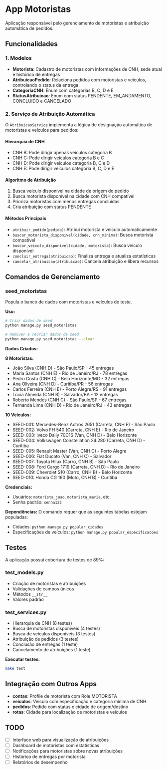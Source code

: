 # App Motoristas

Aplicação responsável pelo gerenciamento de motoristas e atribuição automática de pedidos.

## Funcionalidades

### 1. Modelos

- **Motorista**: Cadastro de motoristas com informações de CNH, sede atual e histórico de entregas
- **AtribuicaoPedido**: Relaciona pedidos com motoristas e veículos, controlando o status da entrega
- **CategoriaCNH**: Enum com categorias B, C, D e E
- **StatusAtribuicao**: Enum com status PENDENTE, EM_ANDAMENTO, CONCLUIDO e CANCELADO

### 2. Serviço de Atribuição Automática

O `AtribuicaoService` implementa a lógica de designação automática de motoristas e veículos para pedidos:

#### Hierarquia de CNH
- CNH B: Pode dirigir apenas veículos categoria B
- CNH C: Pode dirigir veículos categoria B e C
- CNH D: Pode dirigir veículos categoria B, C e D
- CNH E: Pode dirigir veículos categoria B, C, D e E

#### Algoritmo de Atribuição
1. Busca veículo disponível na cidade de origem do pedido
2. Busca motorista disponível na cidade com CNH compatível
3. Prioriza motoristas com menos entregas concluídas
4. Cria atribuição com status PENDENTE

#### Métodos Principais
- `atribuir_pedido(pedido)`: Atribui motorista e veículo automaticamente
- `buscar_motorista_disponivel(cidade, cnh_minima)`: Busca motorista compatível
- `buscar_veiculo_disponivel(cidade, motorista)`: Busca veículo disponível
- `concluir_entrega(atribuicao)`: Finaliza entrega e atualiza estatísticas
- `cancelar_atribuicao(atribuicao)`: Cancela atribuição e libera recursos

## Comandos de Gerenciamento

### seed_motoristas

Popula o banco de dados com motoristas e veículos de teste.

**Uso:**
```bash
# Criar dados de seed
python manage.py seed_motoristas

# Remover e recriar dados de seed
python manage.py seed_motoristas --clear
```

**Dados Criados:**

**8 Motoristas:**
- João Silva (CNH D) - São Paulo/SP - 45 entregas
- Maria Santos (CNH E) - Rio de Janeiro/RJ - 78 entregas
- Pedro Costa (CNH C) - Belo Horizonte/MG - 32 entregas
- Ana Oliveira (CNH D) - Curitiba/PR - 56 entregas
- Carlos Ferreira (CNH E) - Porto Alegre/RS - 91 entregas
- Lúcia Almeida (CNH B) - Salvador/BA - 12 entregas
- Roberto Mendes (CNH C) - São Paulo/SP - 67 entregas
- Fernanda Lima (CNH D) - Rio de Janeiro/RJ - 43 entregas

**10 Veículos:**
- SEED-001: Mercedes-Benz Actros 2651 (Carreta, CNH E) - São Paulo
- SEED-002: Volvo FH 540 (Carreta, CNH E) - Rio de Janeiro
- SEED-003: Iveco Daily 70C16 (Van, CNH D) - Belo Horizonte
- SEED-004: Volkswagen Constellation 24.280 (Carreta, CNH D) - Curitiba
- SEED-005: Renault Master (Van, CNH C) - Porto Alegre
- SEED-006: Fiat Ducato (Van, CNH C) - Salvador
- SEED-007: Toyota Hilux (Carro, CNH B) - São Paulo
- SEED-008: Ford Cargo 1719 (Carreta, CNH D) - Rio de Janeiro
- SEED-009: Chevrolet S10 (Carro, CNH B) - Belo Horizonte
- SEED-010: Honda CG 160 (Moto, CNH B) - Curitiba

**Credenciais:**
- Usuários: `motorista_joao`, `motorista_maria`, etc.
- Senha padrão: `senha123`

**Dependências:**
O comando requer que as seguintes tabelas estejam populadas:
- Cidades: `python manage.py popular_cidades`
- Especificações de veículos: `python manage.py popular_especificacoes`

## Testes

A aplicação possui cobertura de testes de 89%:

### test_models.py
- Criação de motoristas e atribuições
- Validações de campos únicos
- Métodos `__str__`
- Valores padrão

### test_services.py
- Hierarquia de CNH (8 testes)
- Busca de motoristas disponíveis (4 testes)
- Busca de veículos disponíveis (3 testes)
- Atribuição de pedidos (3 testes)
- Conclusão de entregas (1 teste)
- Cancelamento de atribuições (1 teste)

**Executar testes:**
```bash
make test
```

## Integração com Outros Apps

- **contas**: Profile de motorista com Role.MOTORISTA
- **veiculos**: Veículo com especificação e categoria mínima de CNH
- **pedidos**: Pedido com status e cidade de origem/destino
- **rotas**: Cidade para localização de motoristas e veículos

## TODO

- [ ] Interface web para visualização de atribuições
- [ ] Dashboard de motoristas com estatísticas
- [ ] Notificações para motoristas sobre novas atribuições
- [ ] Histórico de entregas por motorista
- [ ] Relatórios de desempenho
